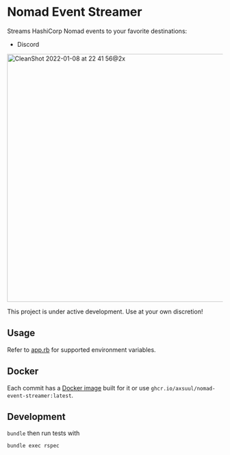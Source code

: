 # Nomad Event Streamer

Streams HashiCorp Nomad events to your favorite destinations:

* Discord

<img width="577" alt="CleanShot 2022-01-08 at 22 41 56@2x" src="https://user-images.githubusercontent.com/187961/148672058-8fd45abc-69c9-4736-8ad9-aec8224dd54b.png">

This project is under active development. Use at your own discretion!

## Usage

Refer to [app.rb](./app.rb) for supported environment variables. 

## Docker

Each commit has a [Docker image](https://github.com/axsuul/nomad-event-streamer/pkgs/container/nomad-event-streamer) built for it or use `ghcr.io/axsuul/nomad-event-streamer:latest`.

## Development

`bundle` then run tests with

```shell
bundle exec rspec
```

